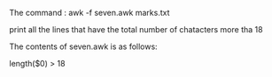 
 The command :                                                                                                                                                                                                                                                                                      awk -f seven.awk marks.txt

print all the lines that have the total number of chatacters more tha 18

The contents of seven.awk is as follows:

length($0) > 18 
